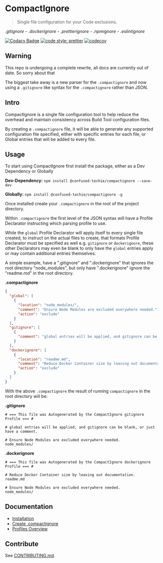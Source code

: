 # CompactIgnore

> Single file configuration for your Code exclusions.

<i>.gitignore - .dockerignore - .prettierignore - .npmignore - .eslintignore</i>

[![Codacy Badge](https://app.codacy.com/project/badge/Grade/38acc200e45241d2b6437bb545bd32f4)](https://www.codacy.com/gh/confused-Techie/CompactIgnore/dashboard?utm_source=github.com&utm_medium=referral&utm_content=confused-Techie/CompactIgnore&utm_campaign=Badge_Grade)
[![code style: prettier](https://img.shields.io/badge/code_style-prettier-ff69b4.svg?style=flat-square)](https://github.com/prettier/prettier)
[![codecov](https://codecov.io/gh/confused-Techie/CompactIgnore/branch/main/graph/badge.svg?token=PVEXNNPOGJ)](https://codecov.io/gh/confused-Techie/CompactIgnore)

## Warning

This repo is undergoing a complete rewrite, all docs are currently out of date. So sorry about that

The biggest take away is a new parser for the `.compactignore` and now using a `.gitignore` like syntax for the `.compactignore` rather than JSON.

## Intro

CompactIgnore is a single file configuration tool to help reduce the overhead and maintain consistency across Build Tool configuration files.

By creating a `.compactignore` file, it will be able to generate any supported configuration file specified, either with specific entries for each file, or Global entries that will be added to every file.

## Usage

To start using CompactIgnore first install the package, either as a Dev Dependency or Globally

<b>Dev-Dependency:</b>
`npm install @confused-techie/compactignore --save-dev`

<b>Globally:</b>
`npm install @confused-techie/compactignore -g`

Once installed create your `.compactignore` in the root of the project directory.

Within `.compactignore` the first level of the JSON syntax will have a Profile Declarator instructing which parsing profile to use.

While the `global` Profile Declarator will apply itself to every single file created, to instruct on the actual files to create, that formats Profile Declarator must be specified as well e.g. `gitignore` or `dockerignore`, these other Declarators may even be blank to only have the `global` entries apply or may contain additional entries themselves.

A simple example, have a ".gitignore" and ".dockerignore" that ignores the root directory "node_modules", but only have ".dockerignore" ignore the "readme.md" in the root directory.

<b>.compactignore</b>

```json
{
  "global": [
    {
      "location": "node_modules/",
      "comment": "Ensure Node Modules are excluded everywhere needed.",
      "action": "exclude"
    }
  ],
  "gitignore": [
    {
      "comment": "global entries will be applied, and gitignore can be blank, or just have a comment."
    }
  ],
  "dockerignore": [
    {
      "location": "readme.md",
      "comment": "Reduce Docker Container size by leaving out documentation.",
      "action": "exclude"
    }
  ]
}
```

With the above `.compactignore` the result of running `compactignore` in the root directory will be:

<b>.gitignore</b>

```ignore
# === This file was Autogenerated by the CompactIgnore gitignore Profile === #

# global entries will be applied, and gitignore can be blank, or just have a comment.

# Ensure Node Modules are excluded everywhere needed.
node_modules/
```

<b>.dockerignore</b>

```ignore
# === This file was Autogenerated by the CompactIgnore dockerignore Profile === #

# Reduce Docker Container size by leaving out documentation.
readme.md

# Ensure Node Modules are excluded everywhere needed.
node_modules/
```

## Documentation

- [Installation](docs/install.md)
- [Create .compactignore](docs/config.md)
- [Profiles Overview](docs/profiles.md)

## Contribute

See [CONTRIBUTING.md](CONTRIBUTING.md).
